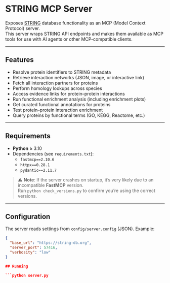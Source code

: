 # STRING MCP Server

Exposes [STRING](https://string-db.org) database functionality as an MCP (Model Context Protocol) server.  
This server wraps STRING API endpoints and makes them available as MCP tools for use with AI agents or other MCP-compatible clients.

---

## Features

- Resolve protein identifiers to STRING metadata
- Retrieve interaction networks (JSON, image, or interactive link)
- Fetch all interaction partners for proteins
- Perform homology lookups across species
- Access evidence links for protein–protein interactions
- Run functional enrichment analysis (including enrichment plots)
- Get curated functional annotations for proteins
- Test protein–protein interaction enrichment
- Query proteins by functional terms (GO, KEGG, Reactome, etc.)

---

## Requirements

- **Python** ≥ 3.10  
- Dependencies (see `requirements.txt`):  
  - `fastmcp==2.10.6`  
  - `httpx==0.28.1`  
  - `pydantic==2.11.7`  

> ⚠️ **Note**: If the server crashes on startup, it’s very likely due to an incompatible **FastMCP** version.  
> Run `python check_versions.py` to confirm you’re using the correct versions.

---

## Configuration

The server reads settings from `config/server.config` (JSON). Example:

```json
{
  "base_url": "https://string-db.org",
  "server_port": 57416,
  "verbosity": "low"
}

## Running 

```python server.py
